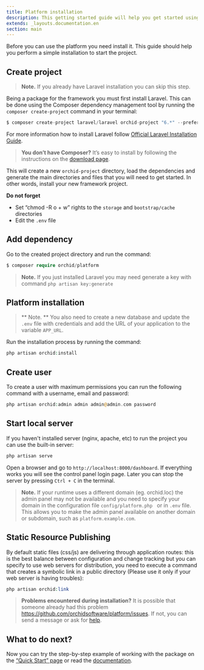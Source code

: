 ```yaml
---
title: Platform installation
description: This getting started guide will help you get started using ORCHID.
extends: _layouts.documentation.en
section: main
---
```



Before you can use the platform you need install it. This guide should help you perform a simple installation to start the project.


## Create project

> **Note.** If you already have Laravel installation you can skip this step.

Being a package for the framework you must first install Laravel. This can be done using the Composer dependency management tool by running the `composer create-project` command in your terminal:

```php
$ composer create-project laravel/laravel orchid-project "6.*" --prefer-dist
```

For more information how to install Laravel follow [Official Laravel Installation Guide](https://laravel.com/docs/5.8/installation).

> **You don’t have Composer?** It’s easy to install by following the instructions on the [download page](https://getcomposer.org/download/).

This will create a new `orchid-project` directory, load the dependencies and generate the main directories and files that you will need to get started.
In other words, install your new framework project.

**Do not forget**
- Set “chmod -R o + w” rights to the `storage` and `bootstrap/cache` directories
- Edit the `.env` file

## Add dependency

Go to the created project directory and run the command:
```php
$ composer require orchid/platform
```

> **Note.** If you just installed Laravel you may need generate a key with command `php artisan key:generate`

## Platform installation

> ** Note. ** You also need to create a new database and update the `.env` file with credentials and add the URL of your application to the variable `APP_URL`.

Run the installation process by running the command:

```php
php artisan orchid:install
```

## Create user

To create a user with maximum permissions you can run the following command with a username, email and password:

```php
php artisan orchid:admin admin admin@admin.com password
```


## Start local server

If you haven't installed server (nginx, apache, etc) to run the project you can use the built-in server:
```php
php artisan serve
```

Open a browser and go to `http://localhost:8000/dashboard`. If everything works you will see the control panel login page. Later you can stop the server by pressing `Ctrl + C` in the terminal.

> **Note.** If your runtime uses a different domain (eg. orchid.loc)
  the admin panel may not be available and you need to specify your domain in the configuration file `config/platform.php`
  or in `.env` file. This allows you to make the admin panel available on another domain or subdomain, such as `platform.example.com`. 
 
## Static Resource Publishing

By default static files (css/js) are delivering through application routes: this is the best balance between configuration and change tracking but you can specify to use web servers for distribution, you need to execute a command that creates a symbolic link in a public directory (Please use it only if your web server is having troubles):

 ```php
php artisan orchid:link
```
 
> **Problems encountered during installation?** It is possible that someone already had this problem https://github.com/orchidsoftware/platform/issues. If not, you can send a message or ask for [help](https://github.com/orchidsoftware/platform/issues/new).

## What to do next?

Now you can try the step-by-step example of working with the package on the [“Quick Start” page](/en/docs/quickstart) or read the [documentation](/en/docs/screens).
